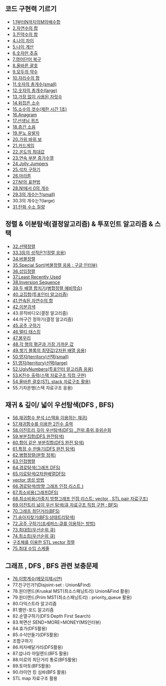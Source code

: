﻿## 코드 구현력 기르기

- [1.1부터N까지의M의배수합](1.implement/1.cpp)
- [2.자연수의 합](1.implement/2.cpp)
- [3.진약수의 합](1.implement/3.cpp)
- [4.나이 차이](1.implement/4.cpp)
- [5.나이 계산](1.implement/5.cpp)
- [6.숫자만 추출](1.implement/6.cpp)
- [7.영어단어 복구](1.implement/7.cpp)
- [8.올바른 괄호](1.implement/8.cpp)
- [9.모두의 약수](1.implement/9.cpp)
- [10.자리수의 합](1.implement/10.cpp)
- [11.숫자의 총개수(small)](1.implement/11.cpp)
- [12.숫자의 총개수(large)](1.implement/12.cpp)
- [13.가장 많이 사용된 자릿수](1.implement/13.cpp)
- [14.뒤집은 소수](1.implement/14.cpp)
- [15.소수의 갯수(제한 시간 1초)](1.implement/15.cpp)
- [16.Anagram](1.implement/16.cpp)
- [17.선생님 퀴즈](1.implement/17.cpp)
- [18.층간 소음](1.implement/18.cpp)
- [19.분노 유발자](1.implement/19.cpp)
- [20.가위 바위 보](1.implement/20.cpp)
- [21.카드게임](1.implement/21.cpp)
- [22.온도의 최대값](1.implement/22.cpp)
- [23.연속 부분 증가수열](1.implement/23.cpp)
- [24.Jolly Jumpers](1.implement/24.cpp)
- [25.석차 구하기](1.implement/25.cpp)
- [26.마라톤](1.implement/26.cpp)
- [27.N!의 표현법](1.implement/27.cpp)
- [28.N!에서 0의 개수](1.implement/28.cpp)
- [29.3의 개수는?(small)](1.implement/29.cpp)
- 30.3의 개수는?(large)
- [31.탄화 수소 질량](1.implement/31.cpp)

## 정렬 & 이분탐색(결정알고리즘) & 투포인트 알고리즘 & 스택

- [32.선택정렬](2.sort_search/32.cpp)
- [33.3등의 성적은?(정렬 응용)](2.sort_search/33.cpp)
- [34.버블정렬](2.sort_search/34.cpp)
- [35.Special Sort(버블정렬 응용 : 구글 인터뷰)](2.sort_search/35.cpp)
- [36.삽입정렬](2.sort_search/36.cpp)
- [37.Least Recently Used](2.sort_search/37.cpp)
- [38.Inversion Sequence](2.sort_search/38.cpp)
- [39.두 배열 합치기(병합정렬 예비학습)](2.sort_search/39.cpp)
- [40.교집합(투포인터 알고리즘)](2.sort_search/40.cpp)
- [41.연속된 자연수의 합](2.sort_search/41.cpp)
- [42.이분검색](2.sort_search/42.cpp)
- 43.뮤직비디오(결정 알고리즘)
- 44.마구간 정하기(결정 알고리즘)
- [45.공주 구하기](2.sort_search/45.cpp)
- [46.멀티 태스킹](2.sort_search/46.cpp)
- [47.봉우리](2.sort_search/47.cpp)
- [48.각 행의 평균과 가장 가까운 값](2.sort_search/48.cpp)
- [49.쌓기 블록의 최댓값(2차원 배열 응용)](2.sort_search/49.cpp)
- [50.영지(territory)선택(small)](2.sort_search/50.cpp)
- [51.영지(territory)선택(large)](2.sort_search/51.cpp)
- [52.UglyNumbers(투포인터 알고리즘 응용)](2.sort_search/52.cpp)
- [53.K진수 출력(스택 자료구조 직접 구현)](2.sort_search/53.cpp)
- [54.올바른 괄호(STL stack 자료구조 활용)](2.sort_search/54.cpp)
- 55.기차운행(스택 자료구조 응용)

## 재귀 & 깊이/ 넓이 우선탐색(DFS , BFS)

- [56.재귀함수 분석 (스택을 이용하는 재귀)](3.recur/56.cpp)
- [57.재귀함수를 이용한 2진수 출력](3.recur/57.cpp)
- [58.이진트리 깊이 우선탐색(DFS) _전위,중위,후위순회](3.recur/58.cpp)
- [59.부분집합(DFS 완전탐색)](3.recur/59.cpp)
- [60.합이 같은 부분집합(DFS 완전 탐색)](3.recur/60.cpp)
- [61.특정 수 만들기(DFS 완전 탐색)](3.recur/61.cpp)
- [62.병합정렬(분할 정복)](3.recur/62.cpp)
- [63.인접행렬](3.recur/63.cpp)
- [64.경로탐색(그래프 DFS)](3.recur/64.cpp)
- [65.미로탐색(2차원배열DFS)](3.recur/65.cpp)
- [vector 생성 방법](3.recur/vector.cpp)
- [66.경로탐색(방향 그래프 인접 리스트 )](3.recur/66.cpp)
- [67.최소비용(그래프DFS)](3.recur/67.cpp)
- [68.최소비용(가중치 방향그래프 인접 리스트: vector , STL pair 자료구조)](3.recur/68.cpp)
- [69.이진트리 넓이 우선 탐색(큐 자료구조 직접 구현 : BFS)](3.recur/69.cpp)
- [70.그래프 최단거리(BFS)](3.recur/70.cpp)
- [71.송아지찾기(BFS:상태트리탐색)](3.recur/71.cpp)
- [72.공주 구하기(조세퍼스:큐를 이용하는 방법)](3.recur/72.cpp)
- [73.최대힙(우선순위 큐)](3.recur/73.cpp)
- [74.최소힙(우선순위 큐)](3.recur/74.cpp)
- [구조체를 이용한 STL vector 정렬](3.recur/stl_sort.cpp)
- [75.최대 수입 스케줄](3.recur/75.cpp)

## 그래프 , DFS , BFS 관련 보충문제

- [76.이항계수(메모이제시연)](4.graph/76.cpp)
- 77.친구인가?(Disjoint-set : Union&Find)
- 78.원더랜드(Kruskal MST(최소스패닝트리) Union&Find 활용)
- 79.원더랜드(Prim MST(최소스패닝트리) : priority_queue 활용)
- 80.다익스트라 알고리즘
- 81.벨만-포드 알고리즘
- 82.순열구하기(DFS:Depth First Search)
- 83.복면산 SEND+MORE=MONEY(MS인터뷰)
- 84.휴가(DFS활용)
- 85.수식만들기(DFS활용)
- 조합구하기
- 86.피자배달거리(DFS활용)
- 87.섬나라 아일랜드(BFS 활용)
- 88.미로의 최단거리 통로(BFS활용)
- 89.토마토(BFS활용)
- 90.라이언 킹 심바(BFS 활용)
- STL map 자료구조 활용